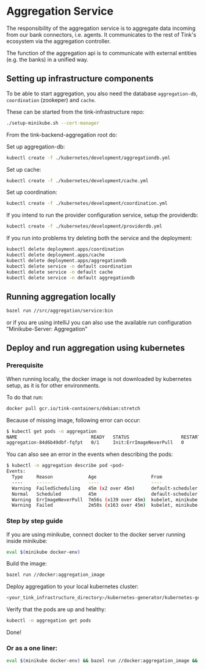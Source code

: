 # Aggregation Service

The responsibility of the aggregation service is to aggregate data
incoming from our bank connectors, i.e. agents.
It communicates to the rest of Tink's ecosystem via the aggregation
controller.

The function of the aggregation api is to communicate with external
 entities (e.g. the banks) in a unified way.


## Setting up infrastructure components
To be able to start aggregation, you also need the database `aggregation-db`, `coordination` (zookeper) and `cache`.

These can be started from the tink-infrastructure repo:

```bash
./setup-minikube.sh --cert-manager
```

From the tink-backend-aggregation root do:

Set up aggregation-db:
```bash
kubectl create -f ./kubernetes/development/aggregationdb.yml
```

Set up cache:

```bash
kubectl create -f ./kubernetes/development/cache.yml
```

Set up coordination:
```bash
kubectl create -f ./kubernetes/development/coordination.yml
```

If you intend to run the provider configuration service, setup the providerdb:
```bash
kubectl create -f ./kubernetes/development/providerdb.yml
```

If you run into problems try deleting both the service and the deployment:
```bash
kubectl delete deployment.apps/coordination
kubectl delete deployment.apps/cache
kubectl delete deployment.apps/aggregationdb
kubectl delete service -n default coordination
kubectl delete service -n default cache
kubectl delete service -n default aggregationdb
```

## Running aggregation locally

```bash
bazel run //src/aggregation/service:bin
```

or if you are using intelliJ you can also use the available run configuration "Minikube-Server: Aggregation"

## Deploy and run aggregation using kubernetes

### Prerequisite
When running locally, the docker image is not downloaded by kubernetes setup, as it is for other environments.

To do that run:
```bash
docker pull gcr.io/tink-containers/debian:stretch
```

Because of missing image, following error can occur:

```bash
$ kubectl get pods -n aggregation
NAME                           READY   STATUS                   RESTARTS   AGE
aggregation-84d6b49dbf-fqfpt   0/1     Init:ErrImageNeverPull   0          6s
```
You can also see an error in the events when describing the pods:

```bash
$ kubectl -n aggregation describe pod <pod>
Events:
  Type     Reason             Age                    From               Message
  ----     ------             ----                   ----               -------
  Warning  FailedScheduling   45m (x2 over 45m)      default-scheduler  0/1 nodes are available: 1 node(s) didn't match pod affinity/anti-affinity, 1 node(s) didn't satisfy existing pods anti-affinity rules.
  Normal   Scheduled          45m                    default-scheduler  Successfully assigned aggregation/<pod> to minikube
  Warning  ErrImageNeverPull  7m56s (x139 over 45m)  kubelet, minikube  Container image "gcr.io/tink-containers/debian:stretch" is not present with pull policy of Never
  Warning  Failed             2m50s (x163 over 45m)  kubelet, minikube  Error: ErrImageNeverPull
```
### Step by step guide

If you are using minikube, connect docker to the docker server running inside minikube:
```bash
eval $(minikube docker-env)
```
Build the image:
```bash
bazel run //docker:aggregation_image
```

Deploy aggregation to your local kubernetes cluster:
```bash
<your_tink_infrastructure_directory>/kubernetes-generator/kubernetes-generator.sh --cluster local --environment development --chart tink-backend-aggregation --repo <tink_backend_aggregation_directory> | kubectl apply -f-
```

Verify that the pods are up and healthy:
```bash
kubectl -n aggregation get pods
```

Done!


### Or as a one liner:
```bash
eval $(minikube docker-env) && bazel run //docker:aggregation_image && <your_tink_infrastructure_directory>/kubernetes-generator/kubernetes-generator.sh --chart tink-backend-aggregation --cluster local --environment development | kubectl apply -f -
```


